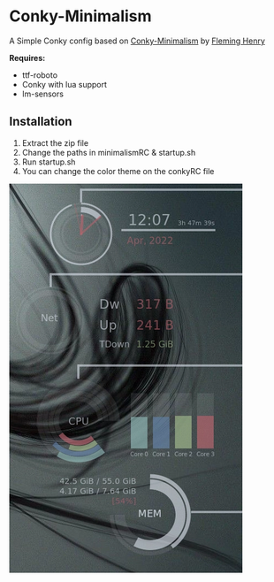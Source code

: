 # Conky-Minimalism

A Simple Conky config based on [Conky-Minimalism](https://github.com/NoTranslation/Conky-Minimalism) by [Fleming Henry](https://github.com/NoTranslation)

**Requires:**

- ttf-roboto
- Conky with lua support
- lm-sensors

## Installation

1. Extract the zip file
2. Change the paths in minimalismRC & startup.sh
3. Run startup.sh
4. You can change the color theme on the conkyRC file

![alt text](https://raw.githubusercontent.com/Tiago138/Minimalist-Conky/main/example.webp)
